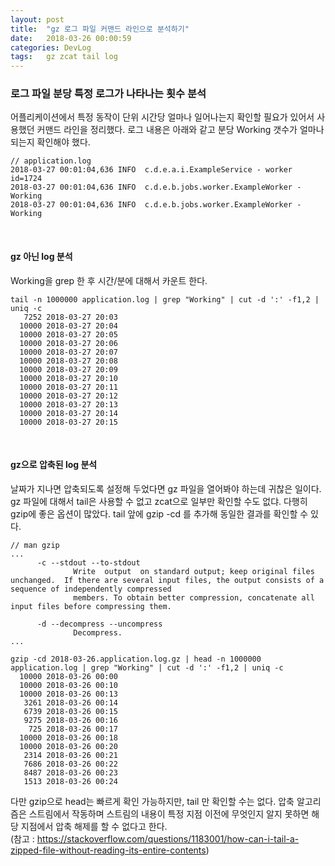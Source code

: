 ```yaml
---
layout: post
title:  "gz 로그 파일 커맨드 라인으로 분석하기"
date:   2018-03-26 00:00:59
categories: DevLog
tags:   gz zcat tail log 
---
```


### 로그 파일 분당 특정 로그가 나타나는 횟수 분석
어플리케이션에서 특정 동작이 단위 시간당 얼마나 일어나는지 확인할 필요가 있어서 사용했던 커맨드 라인을 정리했다.
로그 내용은 아래와 같고 분당 Working 갯수가 얼마나 되는지 확인해야 했다.

```
// application.log
2018-03-27 00:01:04,636 INFO  c.d.e.a.i.ExampleService - worker id=1724
2018-03-27 00:01:04,636 INFO  c.d.e.b.jobs.worker.ExampleWorker - Working
2018-03-27 00:01:04,636 INFO  c.d.e.b.jobs.worker.ExampleWorker - Working
```

<br/>

#### gz 아닌 log 분석
Working을 grep 한 후 시간/분에 대해서 카운트 한다. 

```
tail -n 1000000 application.log | grep "Working" | cut -d ':' -f1,2 | uniq -c
   7252 2018-03-27 20:03
  10000 2018-03-27 20:04
  10000 2018-03-27 20:05
  10000 2018-03-27 20:06
  10000 2018-03-27 20:07
  10000 2018-03-27 20:08
  10000 2018-03-27 20:09
  10000 2018-03-27 20:10
  10000 2018-03-27 20:11
  10000 2018-03-27 20:12
  10000 2018-03-27 20:13
  10000 2018-03-27 20:14
  10000 2018-03-27 20:15
```

<br/>

#### gz으로 압축된 log 분석
날짜가 지나면 압축되도록 설정해 두었다면 gz 파일을 열어봐야 하는데 귀찮은 일이다. gz 파일에 대해서 tail은 사용할 수 없고 zcat으로 일부만 확인할 수도 없댜. 
다행히 gzip에 좋은 옵션이 많았다. tail 앞에 gzip -cd 를 추가해 동일한 결과를 확인할 수 있다.
```
// man gzip
... 
      -c --stdout --to-stdout
              Write  output  on standard output; keep original files unchanged.  If there are several input files, the output consists of a sequence of independently compressed
              members. To obtain better compression, concatenate all input files before compressing them.

      -d --decompress --uncompress
              Decompress.
...
```


```
gzip -cd 2018-03-26.application.log.gz | head -n 1000000 application.log | grep "Working" | cut -d ':' -f1,2 | uniq -c
  10000 2018-03-26 00:00
  10000 2018-03-26 00:10
  10000 2018-03-26 00:13
   3261 2018-03-26 00:14
   6739 2018-03-26 00:15
   9275 2018-03-26 00:16
    725 2018-03-26 00:17
  10000 2018-03-26 00:18
  10000 2018-03-26 00:20
   2314 2018-03-26 00:21
   7686 2018-03-26 00:22
   8487 2018-03-26 00:23
   1513 2018-03-26 00:24
```

다만 gzip으로 head는 빠르게 확인 가능하지만, tail 만 확인할 수는 없다. 압축 알고리즘은 스트림에서 작동하며 스트림의 내용이 특정 지점 이전에 무엇인지 알지 못하면 해당 지점에서 압축 해제를 할 수 없다고 한다. <br/>
(참고 : https://stackoverflow.com/questions/1183001/how-can-i-tail-a-zipped-file-without-reading-its-entire-contents)

